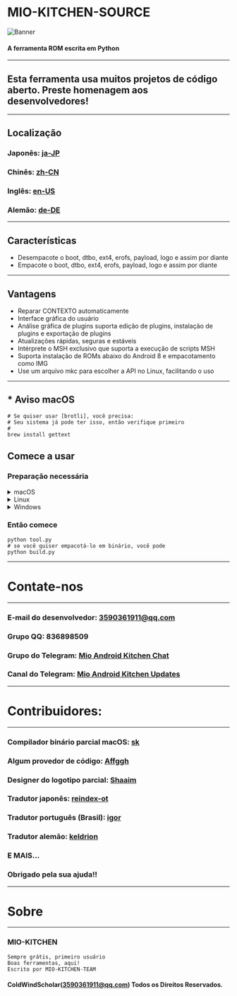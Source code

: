 # MIO-KITCHEN-SOURCE #
![Banner](https://github.com/ColdWindScholar/MIO-KITCHEN-SOURCE/blob/a9bcfdf613ad28e82f7899e3d420d76ecfea174c/splash.png)
#### A ferramenta ROM escrita em Python
***
## Esta ferramenta usa muitos projetos de código aberto. Preste homenagem aos desenvolvedores!
***
## Localização
### Japonês: [ja-JP](https://github.com/ColdWindScholar/MIO-KITCHEN-SOURCE/blob/main/README_ja-JP.md)
### Chinês: [zh-CN](https://github.com/ColdWindScholar/MIO-KITCHEN-SOURCE/blob/main/README_zh-CN.md)
### Inglês: [en-US](https://github.com/ColdWindScholar/MIO-KITCHEN-SOURCE/blob/main/README.md)
### Alemão: [de-DE](https://github.com/ColdWindScholar/MIO-KITCHEN-SOURCE/blob/main/README_de-DE.md)
***
## Características
* Desempacote o boot, dtbo, ext4, erofs, payload, logo e assim por diante
* Empacote o boot, dtbo, ext4, erofs, payload, logo e assim por diante
***
## Vantagens
* Reparar CONTEXTO automaticamente
* Interface gráfica do usuário
* Análise gráfica de plugins suporta edição de plugins, instalação de plugins e exportação de plugins
* Atualizações rápidas, seguras e estáveis
* Intérprete o MSH exclusivo que suporta a execução de scripts MSH
* Suporta instalação de ROMs abaixo do Android 8 e empacotamento como IMG
* Use um arquivo mkc para escolher a API no Linux, facilitando o uso
***
## * Aviso macOS
``` shell
# Se quiser usar [brotli], você precisa:
# Seu sistema já pode ter isso, então verifique primeiro
#
brew install gettext
```
## Comece a usar
### Preparação necessária
<details><summary>macOS</summary>

```` shell
brew install python-tk python3  tcl-tk
python3 -m pip install -U --force-reinstall pip
pip install -r requirements.txt
````

</details>

<details><summary>Linux</summary>

```` shell
python3 -m pip install -U --force-reinstall pip
pip install -r requirements.txt
sudo apt update -y && sudo apt install python3-tk -y
````

</details>

<details><summary>Windows</summary>

```` shell
python -m pip install -U --force-reinstall pip
pip install -r requirements.txt
````

</details>

### Então comece
```` shell
python tool.py
# se você quiser empacotá-lo em binário, você pode
python build.py
````
***
# Contate-nos
***
### E-mail do desenvolvedor: 3590361911@qq.com
### Grupo QQ: 836898509
### Grupo do Telegram: [Mio Android Kitchen Chat](https://t.me/mio_android_kitchen_group)
### Canal do Telegram: [Mio Android Kitchen Updates](https://t.me/mio_android_kitchen)
***
# Contribuidores:
***
### Compilador binário parcial macOS: [sk](https://github.com/sekaiacg)
### Algum provedor de código: [Affggh](https://github.com/affggh)
### Designer do logotipo parcial: [Shaaim](https://github.com/786-shaaim)
### Tradutor japonês: [reindex-ot](https://github.com/reindex-ot)
### Tradutor português (Brasil): [igor](https://github.com/igormiguell)
### Tradutor alemão: [keldrion](https://github.com/keldrion)
### E MAIS...
### Obrigado pela sua ajuda!!
***
# Sobre
***
### MIO-KITCHEN
```
Sempre grátis, primeiro usuário
Boas ferramentas, aqui!
Escrito por MIO-KITCHEN-TEAM
```
#### ColdWindScholar(3590361911@qq.com) Todos os Direitos Reservados. ####

